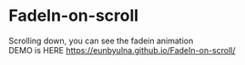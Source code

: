 # FadeIn-on-scroll

Scrolling down, you can see the fadein animation<br>
DEMO is HERE https://eunbyulna.github.io/FadeIn-on-scroll/
